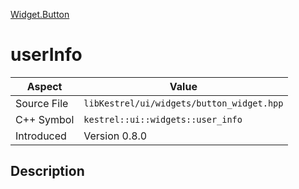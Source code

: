 [Widget.Button](index)
# userInfo
| Aspect | Value |
| --- | --- |
| Source File | `libKestrel/ui/widgets/button_widget.hpp` |
| C++ Symbol | `kestrel::ui::widgets::user_info` |
| Introduced | Version 0.8.0 |
## Description

